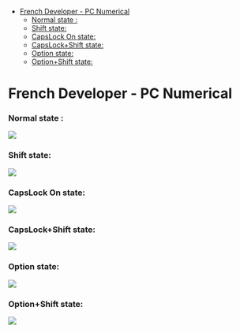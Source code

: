 <!-- START doctoc generated TOC please keep comment here to allow auto update -->
<!-- DON'T EDIT THIS SECTION, INSTEAD RE-RUN doctoc TO UPDATE -->


- [French Developer - PC Numerical](#french-developer---pc-numerical)
    - [Normal state :](#normal-state-)
    - [Shift state:](#shift-state)
    - [CapsLock On state:](#capslock-on-state)
    - [CapsLock+Shift state:](#capslockshift-state)
    - [Option state:](#option-state)
    - [Option+Shift state:](#optionshift-state)

<!-- END doctoc generated TOC please keep comment here to allow auto update -->

# French Developer - PC Numerical

### Normal state :
<img src="http://i.imgur.com/bdPkgzN.jpg">

### Shift state:
<img src="http://i.imgur.com/KRgIVw0.jpg">

### CapsLock On state:
<img src="http://i.imgur.com/DZrPNaa.jpg">

### CapsLock+Shift state:
<img src="http://i.imgur.com/LwajQUn.jpg">

### Option state:
<img src="http://i.imgur.com/dar6hB1.jpg">

### Option+Shift state:
<img src="http://i.imgur.com/Kdf00TF.jpg">

